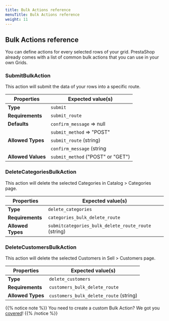 ```yaml
---
title: Bulk Actions reference
menuTitle: Bulk Actions reference
weight: 11
---
```


## Bulk Actions reference

You can define actions for every selected rows of your grid. PrestaShop already comes with a list of common bulk actions that you can use in your own Grids.

### SubmitBulkAction

This action will submit the data of your rows into a specific route.

| Properties         | Expected value(s)                 |
|--------------------| ----------------------------------|
| **Type**           | `submit`                          |
| **Requirements**   | `submit_route`                    |
| **Defaults**       | `confirm_message` => null         |
|                    | `submit_method` => "POST"         |
| **Allowed Types**  | `submit_route` (string)           |
|                    | `confirm_message` (string|null)   |
| **Allowed Values** | `submit_method` ("POST" or "GET") |

### DeleteCategoriesBulkAction

This action will delete the selected Categories in Catalog > Categories page.

| Properties         | Expected value(s)                                   |
|--------------------| ----------------------------------------------------|
| **Type**           | `delete_categories`                                 |
| **Requirements**   | `categories_bulk_delete_route`                      |
| **Allowed Types**  | `submitcategories_bulk_delete_route_route` (string) |

### DeleteCustomersBulkAction

This action will delete the selected Customers in Sell > Customers page.

| Properties         | Expected value(s)                      |
|--------------------| ---------------------------------------|
| **Type**           | `delete_customers`                     |
| **Requirements**   | `customers_bulk_delete_route`          |
| **Allowed Types**  | `customers_bulk_delete_route` (string) |

{{% notice note %}}
You need to create a custom Bulk Action? We got you [covered](../tutorials/create-custom-bulk-action)!
{{% /notice %}}